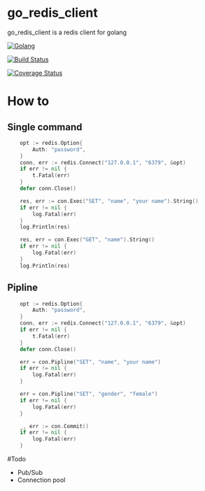# go_redis_client
go_redis_client is a redis client for golang

[![Golang](https://img.shields.io/badge/Language-Golang%203-green.svg?style=flat)](https://golang.org)

[![Build Status](https://travis-ci.org/philchia/go_redis_client.svg?branch=master)](https://travis-ci.org/philchia/go_redis_client)

[![Coverage Status](https://coveralls.io/repos/github/philchia/go_redis_client/badge.svg?branch=master)](https://coveralls.io/github/philchia/go_redis_client?branch=master)

# How to

## Single command

```go
	opt := redis.Option{
		Auth: "password",
	}
	conn, err := redis.Connect("127.0.0.1", "6379", &opt)
	if err != nil {
		t.Fatal(err)
	}
	defer conn.Close()

	res, err := con.Exec("SET", "name", "your name").String()
	if err != nil {
		log.Fatal(err)
	}
	log.Println(res)

	res, err = con.Exec("GET", "name").String()
	if err != nil {
		log.Fatal(err)
	}
	log.Println(res)
```

## Pipline

```go
	opt := redis.Option{
		Auth: "password",
	}
	conn, err := redis.Connect("127.0.0.1", "6379", &opt)
	if err != nil {
		t.Fatal(err)
	}
	defer conn.Close()

	err = con.Pipline("SET", "name", "your name")
	if err != nil {
		log.Fatal(err)
	}

	err = con.Pipline("SET", "gender", "female")
	if err != nil {
		log.Fatal(err)
	}

	_, err := con.Commit()
	if err != nil {
		log.Fatal(err)
	}

```

#Todo

* Pub/Sub
* Connection pool
